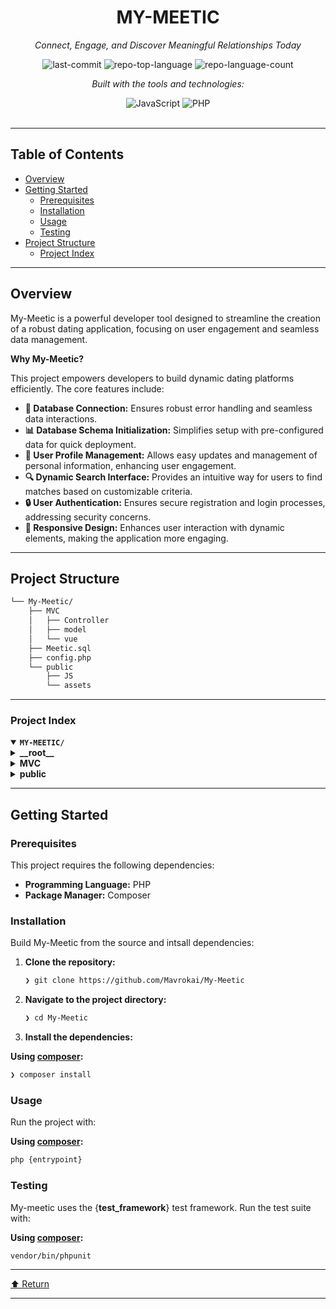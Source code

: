<div id="top">

<!-- HEADER STYLE: CLASSIC -->
<div align="center">


# MY-MEETIC

<em>Connect, Engage, and Discover Meaningful Relationships Today</em>

<!-- BADGES -->
<img src="https://img.shields.io/github/last-commit/Mavrokai/My-Meetic?style=flat&logo=git&logoColor=white&color=0080ff" alt="last-commit">
<img src="https://img.shields.io/github/languages/top/Mavrokai/My-Meetic?style=flat&color=0080ff" alt="repo-top-language">
<img src="https://img.shields.io/github/languages/count/Mavrokai/My-Meetic?style=flat&color=0080ff" alt="repo-language-count">

<em>Built with the tools and technologies:</em>

<img src="https://img.shields.io/badge/JavaScript-F7DF1E.svg?style=flat&logo=JavaScript&logoColor=black" alt="JavaScript">
<img src="https://img.shields.io/badge/PHP-777BB4.svg?style=flat&logo=PHP&logoColor=white" alt="PHP">

</div>
<br>

---

## Table of Contents

- [Overview](#overview)
- [Getting Started](#getting-started)
    - [Prerequisites](#prerequisites)
    - [Installation](#installation)
    - [Usage](#usage)
    - [Testing](#testing)
- [Project Structure](#project-structure)
    - [Project Index](#project-index)

---

## Overview

My-Meetic is a powerful developer tool designed to streamline the creation of a robust dating application, focusing on user engagement and seamless data management.

**Why My-Meetic?**

This project empowers developers to build dynamic dating platforms efficiently. The core features include:

- **🔗 Database Connection:** Ensures robust error handling and seamless data interactions.
- **📊 Database Schema Initialization:** Simplifies setup with pre-configured data for quick deployment.
- **👤 User Profile Management:** Allows easy updates and management of personal information, enhancing user engagement.
- **🔍 Dynamic Search Interface:** Provides an intuitive way for users to find matches based on customizable criteria.
- **🔒 User Authentication:** Ensures secure registration and login processes, addressing security concerns.
- **🎨 Responsive Design:** Enhances user interaction with dynamic elements, making the application more engaging.

---

## Project Structure

```sh
└── My-Meetic/
    ├── MVC
    │   ├── Controller
    │   ├── model
    │   └── vue
    ├── Meetic.sql
    ├── config.php
    └── public
        ├── JS
        └── assets
```

---

### Project Index

<details open>
	<summary><b><code>MY-MEETIC/</code></b></summary>
	<!-- __root__ Submodule -->
	<details>
		<summary><b>__root__</b></summary>
		<blockquote>
			<div class='directory-path' style='padding: 8px 0; color: #666;'>
				<code><b>⦿ __root__</b></code>
			<table style='width: 100%; border-collapse: collapse;'>
			<thead>
				<tr style='background-color: #f8f9fa;'>
					<th style='width: 30%; text-align: left; padding: 8px;'>File Name</th>
					<th style='text-align: left; padding: 8px;'>Summary</th>
				</tr>
			</thead>
				<tr style='border-bottom: 1px solid #eee;'>
					<td style='padding: 8px;'><b><a href='https://github.com/Mavrokai/My-Meetic/blob/master/config.php'>config.php</a></b></td>
					<td style='padding: 8px;'>- Establishes a connection to the MySQL database for the Meetic project, ensuring robust error handling and reporting<br>- By configuring essential parameters such as host, database name, username, and password, it facilitates seamless data interactions throughout the application<br>- This foundational setup is crucial for enabling other components of the codebase to perform database operations effectively and reliably.</td>
				</tr>
				<tr style='border-bottom: 1px solid #eee;'>
					<td style='padding: 8px;'><b><a href='https://github.com/Mavrokai/My-Meetic/blob/master/Meetic.sql'>Meetic.sql</a></b></td>
					<td style='padding: 8px;'>- Meetic.sql-Project SummaryThe <code>Meetic.sql</code> file serves as a foundational component of the project, encapsulating the database schema and initial data necessary for the application to function effectively<br>- This SQL dump is generated from phpMyAdmin and is designed to facilitate the setup of the project's database environment, ensuring that all required tables, relationships, and data entries are established.By providing a structured representation of the database, <code>Meetic.sql</code> enables developers and users to quickly deploy the application with a pre-configured database, streamlining the onboarding process and enhancing productivity<br>- This file is crucial for maintaining data integrity and consistency across different environments, allowing for seamless development, testing, and production workflows.In summary, <code>Meetic.sql</code> is essential for initializing the database layer of the project, supporting the overall architecture by ensuring that the application has access to the necessary data structures from the outset.</td>
				</tr>
			</table>
		</blockquote>
	</details>
	<!-- MVC Submodule -->
	<details>
		<summary><b>MVC</b></summary>
		<blockquote>
			<div class='directory-path' style='padding: 8px 0; color: #666;'>
				<code><b>⦿ MVC</b></code>
			<!-- vue Submodule -->
			<details>
				<summary><b>vue</b></summary>
				<blockquote>
					<div class='directory-path' style='padding: 8px 0; color: #666;'>
						<code><b>⦿ MVC.vue</b></code>
					<table style='width: 100%; border-collapse: collapse;'>
					<thead>
						<tr style='background-color: #f8f9fa;'>
							<th style='width: 30%; text-align: left; padding: 8px;'>File Name</th>
							<th style='text-align: left; padding: 8px;'>Summary</th>
						</tr>
					</thead>
						<tr style='border-bottom: 1px solid #eee;'>
							<td style='padding: 8px;'><b><a href='https://github.com/Mavrokai/My-Meetic/blob/master/MVC/vue/acceuil.php'>acceuil.php</a></b></td>
							<td style='padding: 8px;'>- Provides the main landing page for the Meetic application, welcoming users and guiding them through the platforms features<br>- It integrates navigation elements for user authentication and profile management, while showcasing the unique offerings of the service, such as personalized profiles and intelligent search capabilities<br>- This page serves as a crucial entry point, enhancing user engagement and facilitating access to the applications functionalities.</td>
						</tr>
						<tr style='border-bottom: 1px solid #eee;'>
							<td style='padding: 8px;'><b><a href='https://github.com/Mavrokai/My-Meetic/blob/master/MVC/vue/profile.php'>profile.php</a></b></td>
							<td style='padding: 8px;'>- Facilitates user profile management within the Meetic application by displaying personalized profile information and allowing users to update their details, manage hobbies, and handle profile photos<br>- It integrates navigation elements for seamless user experience and ensures data security through proper handling of user inputs<br>- This component plays a crucial role in enhancing user engagement and satisfaction within the overall application architecture.</td>
						</tr>
						<tr style='border-bottom: 1px solid #eee;'>
							<td style='padding: 8px;'><b><a href='https://github.com/Mavrokai/My-Meetic/blob/master/MVC/vue/recherche.php'>recherche.php</a></b></td>
							<td style='padding: 8px;'>- Facilitates user interaction within the Meetic platform by providing a dynamic search interface for finding potential matches based on customizable criteria such as gender, location, hobbies, and age range<br>- It enhances user experience through an intuitive design and responsive layout, while integrating essential features like personalized profiles and security measures, ultimately promoting a safe and engaging dating environment.</td>
						</tr>
					</table>
					<!-- Auth Submodule -->
					<details>
						<summary><b>Auth</b></summary>
						<blockquote>
							<div class='directory-path' style='padding: 8px 0; color: #666;'>
								<code><b>⦿ MVC.vue.Auth</b></code>
							<table style='width: 100%; border-collapse: collapse;'>
							<thead>
								<tr style='background-color: #f8f9fa;'>
									<th style='width: 30%; text-align: left; padding: 8px;'>File Name</th>
									<th style='text-align: left; padding: 8px;'>Summary</th>
								</tr>
							</thead>
								<tr style='border-bottom: 1px solid #eee;'>
									<td style='padding: 8px;'><b><a href='https://github.com/Mavrokai/My-Meetic/blob/master/MVC/vue/Auth/register.php'>register.php</a></b></td>
									<td style='padding: 8px;'>- Facilitates user registration for the Meetic platform by providing a structured form that collects essential personal information, including name, date of birth, gender, city, email, password, hobbies, and profile photo<br>- It ensures data validation and error handling while integrating with the AuthController for processing submissions<br>- This component plays a crucial role in the overall architecture by enabling new user onboarding and enhancing user engagement.</td>
								</tr>
								<tr style='border-bottom: 1px solid #eee;'>
									<td style='padding: 8px;'><b><a href='https://github.com/Mavrokai/My-Meetic/blob/master/MVC/vue/Auth/login.php'>login.php</a></b></td>
									<td style='padding: 8px;'>- Facilitates user authentication within the My Meetic application by providing a login interface<br>- It allows users to enter their email and password, submitting the information to the LoginController for processing<br>- The design is user-friendly, featuring error message handling and a link for new users to register, ensuring a seamless experience in accessing the platforms features.</td>
								</tr>
							</table>
						</blockquote>
					</details>
				</blockquote>
			</details>
			<!-- Controller Submodule -->
			<details>
				<summary><b>Controller</b></summary>
				<blockquote>
					<div class='directory-path' style='padding: 8px 0; color: #666;'>
						<code><b>⦿ MVC.Controller</b></code>
					<table style='width: 100%; border-collapse: collapse;'>
					<thead>
						<tr style='background-color: #f8f9fa;'>
							<th style='width: 30%; text-align: left; padding: 8px;'>File Name</th>
							<th style='text-align: left; padding: 8px;'>Summary</th>
						</tr>
					</thead>
						<tr style='border-bottom: 1px solid #eee;'>
							<td style='padding: 8px;'><b><a href='https://github.com/Mavrokai/My-Meetic/blob/master/MVC/Controller/ProfilController.php'>ProfilController.php</a></b></td>
							<td style='padding: 8px;'>- ProfilController orchestrates user profile management within the application, enabling functionalities such as updating personal information, changing passwords, and managing hobbies and photos<br>- It ensures secure session handling and provides feedback on user actions, enhancing the overall user experience<br>- By integrating with the ProfileModel, it facilitates seamless interaction with user data, contributing to a cohesive architecture that prioritizes user engagement and data integrity.</td>
						</tr>
						<tr style='border-bottom: 1px solid #eee;'>
							<td style='padding: 8px;'><b><a href='https://github.com/Mavrokai/My-Meetic/blob/master/MVC/Controller/AuthController.php'>AuthController.php</a></b></td>
							<td style='padding: 8px;'>- AuthController facilitates user registration within the MVC architecture by handling form submissions and validating input<br>- It provides options for users to select hobbies and verifies the legitimacy of French city names through an external API<br>- Upon successful registration, it returns a JSON response indicating success or error messages, ensuring a smooth user experience while managing potential database issues effectively.</td>
						</tr>
						<tr style='border-bottom: 1px solid #eee;'>
							<td style='padding: 8px;'><b><a href='https://github.com/Mavrokai/My-Meetic/blob/master/MVC/Controller/LoginController.php'>LoginController.php</a></b></td>
							<td style='padding: 8px;'>- Handles user login functionality within the MVC architecture by processing POST requests for authentication<br>- It validates user input, checks credentials against the database, and manages session initiation upon successful login<br>- Additionally, it provides appropriate HTTP responses for various scenarios, such as missing fields, inactive accounts, and incorrect credentials, ensuring a secure and user-friendly authentication experience.</td>
						</tr>
						<tr style='border-bottom: 1px solid #eee;'>
							<td style='padding: 8px;'><b><a href='https://github.com/Mavrokai/My-Meetic/blob/master/MVC/Controller/RechercheController.php'>RechercheController.php</a></b></td>
							<td style='padding: 8px;'>- Facilitates user interaction by managing search functionalities within the application<br>- It ensures that only authenticated users can access search features, allowing them to filter and display user profiles based on various criteria such as gender, city, age, and hobbies<br>- Additionally, it provides feedback through flash messages and handles the presentation of search results, enhancing the overall user experience in the platform.</td>
						</tr>
						<tr style='border-bottom: 1px solid #eee;'>
							<td style='padding: 8px;'><b><a href='https://github.com/Mavrokai/My-Meetic/blob/master/MVC/Controller/AcceuilController.php'>AcceuilController.php</a></b></td>
							<td style='padding: 8px;'>- Manages user session validation and redirection within the MVC architecture<br>- It ensures that users are authenticated before accessing certain functionalities, providing feedback through flash messages for session expirations<br>- The controller facilitates navigation by redirecting users to the login page when necessary, thereby enhancing the overall user experience and maintaining secure access to the application.</td>
						</tr>
					</table>
					<!-- Auth Submodule -->
					<details>
						<summary><b>Auth</b></summary>
						<blockquote>
							<div class='directory-path' style='padding: 8px 0; color: #666;'>
								<code><b>⦿ MVC.Controller.Auth</b></code>
							<table style='width: 100%; border-collapse: collapse;'>
							<thead>
								<tr style='background-color: #f8f9fa;'>
									<th style='width: 30%; text-align: left; padding: 8px;'>File Name</th>
									<th style='text-align: left; padding: 8px;'>Summary</th>
								</tr>
							</thead>
								<tr style='border-bottom: 1px solid #eee;'>
									<td style='padding: 8px;'><b><a href='https://github.com/Mavrokai/My-Meetic/blob/master/MVC/Controller/Auth/logout.php'>logout.php</a></b></td>
									<td style='padding: 8px;'>- Facilitates user logout by terminating the current session, clearing session variables, and redirecting to the login page<br>- This functionality is essential for maintaining user security and session management within the MVC architecture, ensuring that users can safely exit their accounts and preventing unauthorized access to their information.</td>
								</tr>
							</table>
						</blockquote>
					</details>
				</blockquote>
			</details>
			<!-- model Submodule -->
			<details>
				<summary><b>model</b></summary>
				<blockquote>
					<div class='directory-path' style='padding: 8px 0; color: #666;'>
						<code><b>⦿ MVC.model</b></code>
					<table style='width: 100%; border-collapse: collapse;'>
					<thead>
						<tr style='background-color: #f8f9fa;'>
							<th style='width: 30%; text-align: left; padding: 8px;'>File Name</th>
							<th style='text-align: left; padding: 8px;'>Summary</th>
						</tr>
					</thead>
						<tr style='border-bottom: 1px solid #eee;'>
							<td style='padding: 8px;'><b><a href='https://github.com/Mavrokai/My-Meetic/blob/master/MVC/model/ProfileModel.php'>ProfileModel.php</a></b></td>
							<td style='padding: 8px;'>- ProfileModel.php serves as a crucial component of the MVC architecture, managing user-related data and interactions within the application<br>- It facilitates user data retrieval, updates, and hobby management, ensuring a seamless experience for users to manage their profiles<br>- Additionally, it handles account deactivation and photo management, contributing to a comprehensive user profile management system that enhances user engagement and personalization.</td>
						</tr>
						<tr style='border-bottom: 1px solid #eee;'>
							<td style='padding: 8px;'><b><a href='https://github.com/Mavrokai/My-Meetic/blob/master/MVC/model/RechercheModel.php'>RechercheModel.php</a></b></td>
							<td style='padding: 8px;'>- Provides functionality for retrieving hobbies and filtering users based on various criteria such as gender, city, age, and hobbies<br>- It interacts with the database to fetch relevant user data while ensuring active users are prioritized<br>- This model serves as a crucial component in the MVC architecture, facilitating data management and enhancing user experience within the application.</td>
						</tr>
						<tr style='border-bottom: 1px solid #eee;'>
							<td style='padding: 8px;'><b><a href='https://github.com/Mavrokai/My-Meetic/blob/master/MVC/model/LoginModel.php'>LoginModel.php</a></b></td>
							<td style='padding: 8px;'>- Facilitates user authentication by verifying login credentials against stored user data<br>- It checks the users email and password, ensuring the account is active before granting access<br>- This functionality is crucial for maintaining secure access to the application, integrating seamlessly within the MVC architecture to manage user sessions and protect sensitive information throughout the codebase.</td>
						</tr>
						<tr style='border-bottom: 1px solid #eee;'>
							<td style='padding: 8px;'><b><a href='https://github.com/Mavrokai/My-Meetic/blob/master/MVC/model/RegisterModel.php'>RegisterModel.php</a></b></td>
							<td style='padding: 8px;'>- Facilitates user registration by processing input data, storing user information in a database, and managing profile photo uploads<br>- It retrieves available hobbies for user selection and associates selected hobbies with the newly registered user<br>- The architecture ensures data integrity through transaction management, handling errors gracefully while maintaining a structured approach to user profile creation within the broader MVC framework.</td>
						</tr>
					</table>
				</blockquote>
			</details>
		</blockquote>
	</details>
	<!-- public Submodule -->
	<details>
		<summary><b>public</b></summary>
		<blockquote>
			<div class='directory-path' style='padding: 8px 0; color: #666;'>
				<code><b>⦿ public</b></code>
			<!-- JS Submodule -->
			<details>
				<summary><b>JS</b></summary>
				<blockquote>
					<div class='directory-path' style='padding: 8px 0; color: #666;'>
						<code><b>⦿ public.JS</b></code>
					<table style='width: 100%; border-collapse: collapse;'>
					<thead>
						<tr style='background-color: #f8f9fa;'>
							<th style='width: 30%; text-align: left; padding: 8px;'>File Name</th>
							<th style='text-align: left; padding: 8px;'>Summary</th>
						</tr>
					</thead>
						<tr style='border-bottom: 1px solid #eee;'>
							<td style='padding: 8px;'><b><a href='https://github.com/Mavrokai/My-Meetic/blob/master/public/JS/home.js'>home.js</a></b></td>
							<td style='padding: 8px;'>- Enhances user interaction by implementing a dropdown navigation feature within the web application<br>- Upon loading the document, it sets up an event listener that toggles the visibility of a search dropdown when the corresponding button is clicked<br>- This functionality contributes to a more dynamic and user-friendly interface, aligning with the overall goal of improving navigation and accessibility within the project.</td>
						</tr>
						<tr style='border-bottom: 1px solid #eee;'>
							<td style='padding: 8px;'><b><a href='https://github.com/Mavrokai/My-Meetic/blob/master/public/JS/Login.js'>Login.js</a></b></td>
							<td style='padding: 8px;'>- Handles user login functionality by capturing form submissions, preventing default behavior, and sending the data to the server asynchronously<br>- It processes the servers response to either redirect the user upon successful login or display an error message if the login fails<br>- This component plays a crucial role in enhancing user experience by providing immediate feedback during the authentication process within the overall application architecture.</td>
						</tr>
						<tr style='border-bottom: 1px solid #eee;'>
							<td style='padding: 8px;'><b><a href='https://github.com/Mavrokai/My-Meetic/blob/master/public/JS/Register.js'>Register.js</a></b></td>
							<td style='padding: 8px;'>- Facilitates user registration by validating input fields, including names, birthdate, hobbies, city, and password confirmation<br>- It enhances user experience through real-time city suggestions and error handling, ensuring all required information is correctly submitted<br>- The registration process is streamlined with asynchronous form submission, providing feedback on success or errors, thereby contributing to a robust user onboarding experience within the overall application architecture.</td>
						</tr>
						<tr style='border-bottom: 1px solid #eee;'>
							<td style='padding: 8px;'><b><a href='https://github.com/Mavrokai/My-Meetic/blob/master/public/JS/recherche.js'>recherche.js</a></b></td>
							<td style='padding: 8px;'>- Enhances user interaction by implementing dynamic dropdown navigation and a responsive photo carousel within the web application<br>- It facilitates profile browsing through swipe gestures and button clicks, allowing users to like or dislike profiles seamlessly<br>- This functionality enriches the overall user experience, making the interface more engaging and intuitive while maintaining a cohesive design across the project.</td>
						</tr>
						<tr style='border-bottom: 1px solid #eee;'>
							<td style='padding: 8px;'><b><a href='https://github.com/Mavrokai/My-Meetic/blob/master/public/JS/profile.js'>profile.js</a></b></td>
							<td style='padding: 8px;'>- Enhances user interaction on the profile page by managing email input validation, hobby selection, and photo uploads<br>- It provides real-time feedback for errors, allows users to add and remove hobbies dynamically, and facilitates image previews with deletion options<br>- Additionally, it incorporates a dropdown navigation feature, contributing to a seamless and engaging user experience within the overall application architecture.</td>
						</tr>
					</table>
				</blockquote>
			</details>
		</blockquote>
	</details>
</details>

---

## Getting Started

### Prerequisites

This project requires the following dependencies:

- **Programming Language:** PHP
- **Package Manager:** Composer

### Installation

Build My-Meetic from the source and intsall dependencies:

1. **Clone the repository:**

    ```sh
    ❯ git clone https://github.com/Mavrokai/My-Meetic
    ```

2. **Navigate to the project directory:**

    ```sh
    ❯ cd My-Meetic
    ```

3. **Install the dependencies:**

**Using [composer](https://www.php.net/):**

```sh
❯ composer install
```

### Usage

Run the project with:

**Using [composer](https://www.php.net/):**

```sh
php {entrypoint}
```

### Testing

My-meetic uses the {__test_framework__} test framework. Run the test suite with:

**Using [composer](https://www.php.net/):**

```sh
vendor/bin/phpunit
```

---

<div align="left"><a href="#top">⬆ Return</a></div>

---
